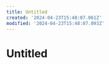 ```yaml
---
title: Untitled
created: '2024-04-23T15:48:07.061Z'
modified: '2024-04-23T15:48:07.093Z'
---
```


# Untitled
